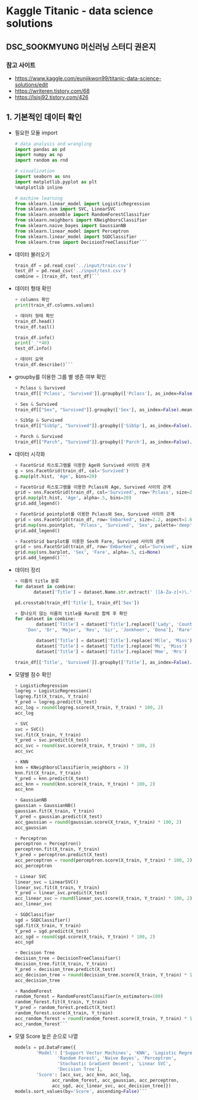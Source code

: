 # Kaggle Titanic - data science solutions
## DSC_SOOKMYUNG 머신러닝 스터디 권은지

### 참고 사이트
+ https://www.kaggle.com/eunjikwon99/titanic-data-science-solutions/edit
+ https://writeren.tistory.com/68
+ https://lsjsj92.tistory.com/426

## 1. 기본적인 데이터 확인
+ 필요한 모듈 import 
    ``` python
    # data analysis and wrangling
	import pandas as pd
	import numpy as np
	import random as rnd

	# visualization
	import seaborn as sns
	import matplotlib.pyplot as plt
	%matplotlib inline

	# machine learning
	from sklearn.linear_model import LogisticRegression
	from sklearn.svm import SVC, LinearSVC
	from sklearn.ensemble import RandomForestClassifier
	from sklearn.neighbors import KNeighborsClassifier
	from sklearn.naive_bayes import GaussianNB
	from sklearn.linear_model import Perceptron
	from sklearn.linear_model import SGDClassifier
	from sklearn.tree import DecisionTreeClassifier```

+ 데이터 불러오기
    ``` python
	train_df = pd.read_csv('../input/train.csv')
	test_df = pd.read_csv('../input/test.csv')
	combine = [train_df, test_df]```

+ 데이터 형태 확인
    ```python
    + columns 확인
	print(train_df.columns.values)

    + 데이터 형태 확인
	train_df.head()
	train_df.tail()

	train_df.info()
	print('_'*40)
	test_df.info()

    + 데이터 요약
	train_df.describe()```


+ groupby를 이용한 그룹 별 생존 여부 확인
    ``` python
    + Pclass & Survived
	train_df[['Pclass', 'Survived']].groupby(['Pclass'], as_index=False).mean().sort_values(by='Survived', ascending=False)

    + Sex & Survived
	train_df[["Sex", "Survived"]].groupby(['Sex'], as_index=False).mean().sort_values(by='Survived', ascending=False)

    + SibSp & Survived
	train_df[["SibSp", "Survived"]].groupby(['SibSp'], as_index=False).mean().sort_values(by='Survived', ascending=False)

    + Parch & Survived
	train_df[["Parch", "Survived"]].groupby(['Parch'], as_index=False).mean().sort_values(by='Survived', ascending=False)```

+ 데이터 시각화
    ```python
    + FacetGrid 히스토그램를 이용한 Age와 Survived 사이의 관계
	g = sns.FacetGrid(train_df, col='Survived')
	g.map(plt.hist, 'Age', bins=20)

    + FacetGrid 히스토그램를 이용한 Pclass와 Age, Survived 사이의 관계
	grid = sns.FacetGrid(train_df, col='Survived', row='Pclass', size=2.2, aspect=1.6)
	grid.map(plt.hist, 'Age', alpha=.5, bins=20)
	grid.add_legend()

    + FacetGrid pointplot를 이용한 Pclass와 Sex, Survived 사이의 관계
	grid = sns.FacetGrid(train_df, row='Embarked', size=2.2, aspect=1.6)
	grid.map(sns.pointplot, 'Pclass', 'Survived', 'Sex', palette='deep')
	grid.add_legend()

    + FacetGrid barplot를 이용한 Sex와 Fare, Survived 사이의 관계
	grid = sns.FacetGrid(train_df, row='Embarked', col='Survived', size=2.2, aspect=1.6)
	grid.map(sns.barplot, 'Sex', 'Fare', alpha=.5, ci=None)
	grid.add_legend()```

+ 데이터 정리
    ```python
    + 이름의 title 분류
	for dataset in combine:
    	   dataset['Title'] = dataset.Name.str.extract(' ([A-Za-z]+)\.', expand=False)

	pd.crosstab(train_df['Title'], train_df['Sex'])

    + 잘나오지 않는 이름의 title을 Rare로 합체 후 확인
	for dataset in combine:
    	    dataset['Title'] = dataset['Title'].replace(['Lady', 'Countess','Capt', 'Col',\
 	    'Don', 'Dr', 'Major', 'Rev', 'Sir', 'Jonkheer', 'Dona'], 'Rare')

    	    dataset['Title'] = dataset['Title'].replace('Mlle', 'Miss')
    	    dataset['Title'] = dataset['Title'].replace('Ms', 'Miss')
    	    dataset['Title'] = dataset['Title'].replace('Mme', 'Mrs')
    
	train_df[['Title', 'Survived']].groupby(['Title'], as_index=False).mean()

+ 모델별 점수 확인
    ```python
    + LogisticRegression
	logreg = LogisticRegression()
	logreg.fit(X_train, Y_train)
	Y_pred = logreg.predict(X_test)
	acc_log = round(logreg.score(X_train, Y_train) * 100, 2)
	acc_log

    + SVC
	svc = SVC()
	svc.fit(X_train, Y_train)
	Y_pred = svc.predict(X_test)
	acc_svc = round(svc.score(X_train, Y_train) * 100, 2)
	acc_svc

    + KNN
	knn = KNeighborsClassifier(n_neighbors = 3)
	knn.fit(X_train, Y_train)
	Y_pred = knn.predict(X_test)
	acc_knn = round(knn.score(X_train, Y_train) * 100, 2)
	acc_knn

    + GaussianNB
	gaussian = GaussianNB()
	gaussian.fit(X_train, Y_train)
	Y_pred = gaussian.predict(X_test)
	acc_gaussian = round(gaussian.score(X_train, Y_train) * 100, 2)
	acc_gaussian

    + Perceptron
	perceptron = Perceptron()
	perceptron.fit(X_train, Y_train)
	Y_pred = perceptron.predict(X_test)
	acc_perceptron = round(perceptron.score(X_train, Y_train) * 100, 2)
	acc_perceptron

    + Linear SVC
	linear_svc = LinearSVC()
	linear_svc.fit(X_train, Y_train)
	Y_pred = linear_svc.predict(X_test)
	acc_linear_svc = round(linear_svc.score(X_train, Y_train) * 100, 2)
	acc_linear_svc

    + SGDClassifier
	sgd = SGDClassifier()
	sgd.fit(X_train, Y_train)
	Y_pred = sgd.predict(X_test)
	acc_sgd = round(sgd.score(X_train, Y_train) * 100, 2)
	acc_sgd

    + Decision Tree
	decision_tree = DecisionTreeClassifier()
	decision_tree.fit(X_train, Y_train)
	Y_pred = decision_tree.predict(X_test)
	acc_decision_tree = round(decision_tree.score(X_train, Y_train) * 100, 2)
	acc_decision_tree

    + RandomForest
	random_forest = RandomForestClassifier(n_estimators=100)
	random_forest.fit(X_train, Y_train)
	Y_pred = random_forest.predict(X_test)
	random_forest.score(X_train, Y_train)
	acc_random_forest = round(random_forest.score(X_train, Y_train) * 100, 2)
	acc_random_forest```

+ 모델 Score 높은 순으로 나열
    ```python
	models = pd.DataFrame({
    	    'Model': ['Support Vector Machines', 'KNN', 'Logistic Regression', 
              	    'Random Forest', 'Naive Bayes', 'Perceptron', 
              	    'Stochastic Gradient Decent', 'Linear SVC', 
              	    'Decision Tree'],
    	    'Score': [acc_svc, acc_knn, acc_log, 
              	  acc_random_forest, acc_gaussian, acc_perceptron, 
              	  acc_sgd, acc_linear_svc, acc_decision_tree]})
	models.sort_values(by='Score', ascending=False)```
    